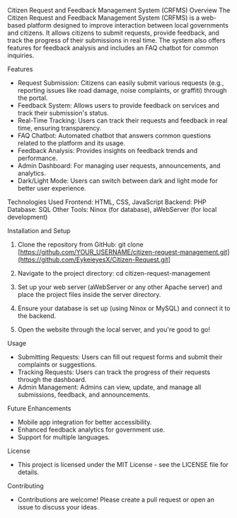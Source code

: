 Citizen Request and Feedback Management System (CRFMS)
Overview
The Citizen Request and Feedback Management System (CRFMS) is a web-based platform designed to improve interaction between local governments and citizens. It allows citizens to submit requests, provide feedback, and track the progress of their submissions in real time. The system also offers features for feedback analysis and includes an FAQ chatbot for common inquiries.

Features
- Request Submission: Citizens can easily submit various requests (e.g., reporting issues like road damage, noise complaints, or graffiti) through the portal.
- Feedback System: Allows users to provide feedback on services and track their submission's status.
- Real-Time Tracking: Users can track their requests and feedback in real time, ensuring transparency.
- FAQ Chatbot: Automated chatbot that answers common questions related to the platform and its usage.
- Feedback Analysis: Provides insights on feedback trends and performance.
- Admin Dashboard: For managing user requests, announcements, and analytics.
- Dark/Light Mode: Users can switch between dark and light mode for better user experience.

Technologies Used
Frontend: HTML, CSS, JavaScript
Backend: PHP
Database: SQL
Other Tools: Ninox (for database), aWebServer (for local development)

Installation and Setup

1. Clone the repository from GitHub:
    git clone [https://github.com/YOUR_USERNAME/citizen-request-management.git](https://github.com/EykeieyesX/Citizen-Request.git]

2. Navigate to the project directory:
    cd citizen-request-management

3. Set up your web server (aWebServer or any other Apache server) and place the project files inside the server directory.

4. Ensure your database is set up (using Ninox or MySQL) and connect it to the backend.

5. Open the website through the local server, and you're good to go!

Usage
- Submitting Requests: Users can fill out request forms and submit their complaints or suggestions.
- Tracking Requests: Users can track the progress of their requests through the dashboard.
- Admin Management: Admins can view, update, and manage all submissions, feedback, and announcements.

Future Enhancements
- Mobile app integration for better accessibility.
- Enhanced feedback analytics for government use.
- Support for multiple languages.
  
License
  - This project is licensed under the MIT License - see the LICENSE file for details.

Contributing
  - Contributions are welcome! Please create a pull request or open an issue to discuss your ideas.
